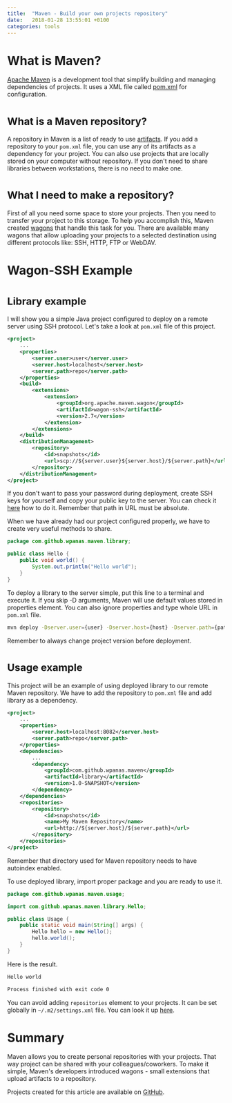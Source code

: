 ```yaml
---
title:  "Maven - Build your own projects repository"
date:   2018-01-28 13:55:01 +0100
categories: tools
---
```


# What is Maven?

[Apache Maven](https://maven.apache.org/) is a development tool that simplify building and managing dependencies of projects. It uses a XML file called [pom.xml](https://maven.apache.org/pom.html#What_is_the_POM) for configuration.

# <small>What is a Maven repository?</small>

A repository in Maven is a list of ready to use [artifacts](https://stackoverflow.com/a/2487511). If you add a repository to your `pom.xml` file, you can use any of its artifacts as a dependency for your project. You can also use projects that are locally stored on your computer without repository.
If you don't need to share libraries between workstations, there is no need to make one.

# <small>What I need to make a repository?</small>

First of all you need some space to store your projects. Then you need to transfer your project to this storage. To help you accomplish this, Maven created [wagons](https://maven.apache.org/wagon/) that handle this task for you. There are available many wagons that allow uploading your projects to a selected destination using different protocols like: SSH, HTTP, FTP or WebDAV.

# Wagon-SSH Example

# <small>Library example</small>

I will show you a simple Java project configured to deploy on a remote server using SSH protocol. Let's take a look at `pom.xml` file of this project.

```xml
<project>
    ...
    <properties>
        <server.user>user</server.user>
        <server.host>localhost</server.host>
        <server.path>repo</server.path>
    </properties>
    <build>
        <extensions>
            <extension>
                <groupId>org.apache.maven.wagon</groupId>
                <artifactId>wagon-ssh</artifactId>
                <version>2.7</version>
            </extension>
        </extensions>
    </build>
    <distributionManagement>
        <repository>
            <id>snapshots</id>
            <url>scp://${server.user}${server.host}/${server.path}</url>
        </repository>
    </distributionManagement>
</project>
```

If you don't want to pass your password during deployment, create SSH keys for yourself and copy your public key to the server.
You can check it [here](https://www.digitalocean.com/community/tutorials/how-to-set-up-ssh-keys--2) how to do it. Remember that path in URL must be absolute.

When we have already had our project configured properly, we have to create very useful methods to share.

```java
package com.github.wpanas.maven.library;

public class Hello {
    public void world() {
        System.out.println("Hello world");
    }
}
```

To deploy a library to the server simple, put this line to a terminal and execute it. If you skip -D arguments, Maven will use default values stored in properties element. You can also ignore properties and type whole URL in `pom.xml` file.

```bash
mvn deploy -Dserver.user={user} -Dserver.host={host} -Dserver.path={path}
```

Remember to always change project version before deployment.

# <small>Usage example</small>

This project will be an example of using deployed library to our remote Maven repository. We have to add the repository to `pom.xml` file
and add library as a dependency.

```xml
<project>
    ...
    <properties>
        <server.host>localhost:8082</server.host>
        <server.path>repo</server.path>
    </properties>
    <dependencies>
        ...
        <dependency>
            <groupId>com.github.wpanas.maven</groupId>
            <artifactId>library</artifactId>
            <version>1.0-SNAPSHOT</version>
        </dependency>
    </dependencies>
    <repositories>
        <repository>
            <id>snapshots</id>
            <name>My Maven Repository</name>
            <url>http://${server.host}/${server.path}</url>
        </repository>
    </repositories>
</project>
```

Remember that directory used for Maven repository needs to have autoindex enabled.

To use deployed library, import proper package and you are ready to use it.

```java
package com.github.wpanas.maven.usage;

import com.github.wpanas.maven.library.Hello;

public class Usage {
    public static void main(String[] args) {
        Hello hello = new Hello();
        hello.world();
    }
}
```

Here is the result.

```bash
Hello world

Process finished with exit code 0
```

You can avoid adding `repositories` element to your projects. It can be set globally in `~/.m2/settings.xml` file. You can look it up [here](https://maven.apache.org/settings.html).

# Summary

Maven allows you to create personal repositories with your projects. That way project can be shared with your colleagues/coworkers.
To make it simple, Maven's developers introduced wagons - small extensions that upload artifacts to a repository.

Projects created for this article are available on [GitHub](https://github.com/wpanas/code-snippets/tree/master/maven).